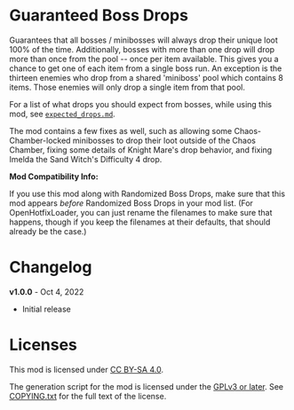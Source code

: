 Guaranteed Boss Drops
=====================

Guarantees that all bosses / minibosses will always drop their unique
loot 100% of the time.  Additionally, bosses with more than one drop
will drop more than once from the pool -- once per item available.
This gives you a chance to get one of each item from a single boss
run.  An exception is the thirteen enemies who drop from a shared
'miniboss' pool which contains 8 items.  Those enemies will only
drop a single item from that pool.

For a list of what drops you should expect from bosses, while using this mod, see
[`expected_drops.md`](https://github.com/BLCM/wlmods/blob/main/Apocalyptech/loot_changes/guaranteed_boss_drops/expected_drops.md).

The mod contains a few fixes as well, such as allowing some Chaos-Chamber-locked
minibosses to drop their loot outside of the Chaos Chamber, fixing some
details of Knight Mare's drop behavior, and fixing Imelda the Sand Witch's
Difficulty 4 drop.

**Mod Compatibility Info:**

If you use this mod along with Randomized Boss Drops, make sure that this mod
appears *before* Randomized Boss Drops in your mod list.  (For OpenHotfixLoader,
you can just rename the filenames to make sure that happens, though if you
keep the filenames at their defaults, that should already be the case.)

Changelog
=========

**v1.0.0** - Oct 4, 2022
 * Initial release
 
Licenses
========

This mod is licensed under [CC BY-SA 4.0](https://creativecommons.org/licenses/by-sa/4.0/).

The generation script for the mod is licensed under the
[GPLv3 or later](https://www.gnu.org/licenses/quick-guide-gplv3.html).
See [COPYING.txt](../../COPYING.txt) for the full text of the license.

